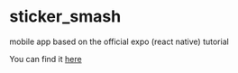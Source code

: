 # sticker_smash
mobile app based on the official expo (react native) tutorial  

You can find it [here](https://docs.expo.dev/tutorial/introduction/)
